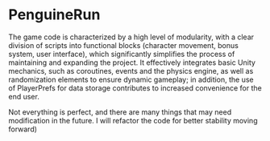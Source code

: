 # PenguineRun

The game code is characterized by a high level of modularity, with a clear division of scripts into functional blocks (character movement, bonus system, user interface), which significantly simplifies the process of maintaining and expanding the project. It effectively integrates basic Unity mechanics, such as coroutines, events and the physics engine, as well as randomization elements to ensure dynamic gameplay; in addition, the use of PlayerPrefs for data storage contributes to increased convenience for the end user.

Not everything is perfect, and there are many things that may need modification in the future. I will refactor the code for better stability moving forward)
